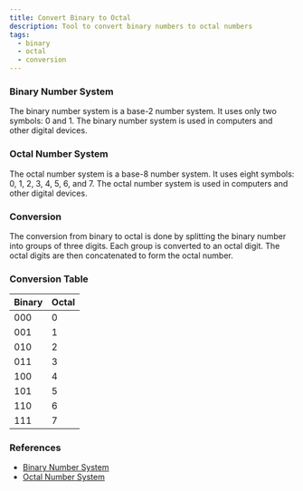 ```yaml
---
title: Convert Binary to Octal
description: Tool to convert binary numbers to octal numbers
tags:
  - binary
  - octal
  - conversion
---
```


### Binary Number System

The binary number system is a base-2 number system. It uses only two symbols: 0 and 1. The binary number system is used in computers and other digital devices.

### Octal Number System

The octal number system is a base-8 number system. It uses eight symbols: 0, 1, 2, 3, 4, 5, 6, and 7. The octal number system is used in computers and other digital devices.

### Conversion

The conversion from binary to octal is done by splitting the binary number into groups of three digits. Each group is converted to an octal digit. The octal digits are then concatenated to form the octal number.

### Conversion Table

| Binary | Octal |
| ------ | ----- |
| 000    | 0     |
| 001    | 1     |
| 010    | 2     |
| 011    | 3     |
| 100    | 4     |
| 101    | 5     |
| 110    | 6     |
| 111    | 7     |

### References

- [Binary Number System](https://en.wikipedia.org/wiki/Binary_number)
- [Octal Number System](https://en.wikipedia.org/wiki/Octal)
